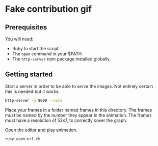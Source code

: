 # Fake contribution gif

## Prerequisites

You will need:

- Ruby to start the script.
- The `open` command in your $PATH.
- The `http-server` npm package installed globally.

## Getting started

Start a server in order to be able to serve the images. Not entirely certain
this is needed but it works.

```bash
http-server -p 8000 --cors
```

Place your frames in a folder named frames in this directory.
The frames must be named by the number they appear in the animation.
The frames must have a resolution of 52x7, to correctly cover the graph.

Open the editor and play animation.

```bash
ruby open-url.rb
```
